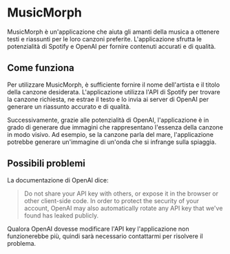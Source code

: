 # MusicMorph

MusicMorph è un'applicazione che aiuta gli amanti della musica a ottenere testi e riassunti per le loro canzoni preferite. L'applicazione sfrutta le potenzialità di Spotify e OpenAI per fornire contenuti accurati e di qualità.

## Come funziona

Per utilizzare MusicMorph, è sufficiente fornire il nome dell'artista e il titolo della canzone desiderata. L'applicazione utilizza l'API di Spotify per trovare la canzone richiesta, ne estrae il testo e lo invia ai server di OpenAI per generare un riassunto accurato e di qualità.

Successivamente, grazie alle potenzialità di OpenAI, l'applicazione è in grado di generare due immagini che rappresentano l'essenza della canzone in modo visivo. Ad esempio, se la canzone parla del mare, l'applicazione potrebbe generare un'immagine di un'onda che si infrange sulla spiaggia.

## Possibili problemi

La documentazione di OpenAI dice:

> Do not share your API key with others, or expose it in the browser or other client-side code. In order to protect the security of your account, OpenAI may also automatically rotate any API key that we've found has leaked publicly.

Qualora OpenAI dovesse modificare l'API key l'applicazione non funzionerebbe più, quindi sarà necessario contattarmi per risolvere il problema.
